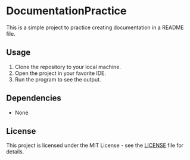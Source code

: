  # DocumentationPractice
This is a simple project to practice creating documentation in a README file.

## Usage
1. Clone the repository to your local machine.
2. Open the project in your favorite IDE.
3. Run the program to see the output.

## Dependencies
- None

## License
This project is licensed under the MIT License - see the [LICENSE](LICENSE) file for details.